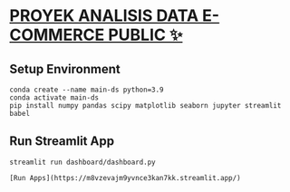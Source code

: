 # [PROYEK ANALISIS DATA E-COMMERCE PUBLIC ✨](https://m8vzevajm9yvnce3kan7kk.streamlit.app/)

## Setup Environment
```
conda create --name main-ds python=3.9
conda activate main-ds
pip install numpy pandas scipy matplotlib seaborn jupyter streamlit babel
```

## Run Streamlit App
```
streamlit run dashboard/dashboard.py

[Run Apps](https://m8vzevajm9yvnce3kan7kk.streamlit.app/)
```
